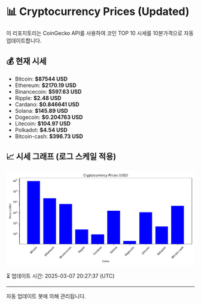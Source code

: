 
# 📊 Cryptocurrency Prices (Updated)

이 리포지토리는 CoinGecko API를 사용하여 코인 TOP 10 시세를 10분가격으로 자동 업데이트합니다.

## 💰 현재 시세
- Bitcoin: **$87544 USD**
- Ethereum: **$2170.19 USD**
- Binancecoin: **$597.63 USD**
- Ripple: **$2.48 USD**
- Cardano: **$0.846641 USD**
- Solana: **$145.89 USD**
- Dogecoin: **$0.204763 USD**
- Litecoin: **$104.97 USD**
- Polkadot: **$4.54 USD**
- Bitcoin-cash: **$396.73 USD**

## 📈 시세 그래프 (로그 스케일 적용)
![Crypto Prices](crypto_prices.png)

⏳ 업데이트 시간: 2025-03-07 20:27:37 (UTC)

---
자동 업데이트 봇에 의해 관리됩니다.
